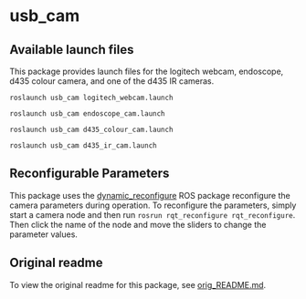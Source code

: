 # usb_cam

## Available launch files

This package provides launch files for the logitech webcam, endoscope, d435 colour camera, and one of the d435 IR cameras.

```
roslaunch usb_cam logitech_webcam.launch
```

```
roslaunch usb_cam endoscope_cam.launch
```

```
roslaunch usb_cam d435_colour_cam.launch
```

```
roslaunch usb_cam d435_ir_cam.launch
```

## Reconfigurable Parameters

This package uses the [dynamic_reconfigure](http://wiki.ros.org/dynamic_reconfigure) ROS package reconfigure the camera parameters during operation. To reconfigure the parameters, simply start a camera node and then run `rosrun rqt_reconfigure rqt_reconfigure`. Then click the name of the node and move the sliders to change the parameter values.

## Original readme

To view the original readme for this package, see [orig_README.md](orig_README.md).
